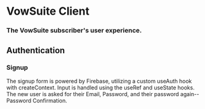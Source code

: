 # VowSuite Client

### The VowSuite subscriber's user experience.

## Authentication

### Signup

The signup form is powered by Firebase, utilizing a custom useAuth hook with createContext. Input is handled using the useRef and useState hooks. The new user is asked for their Email, Password, and their password again--Password Confirmation.
